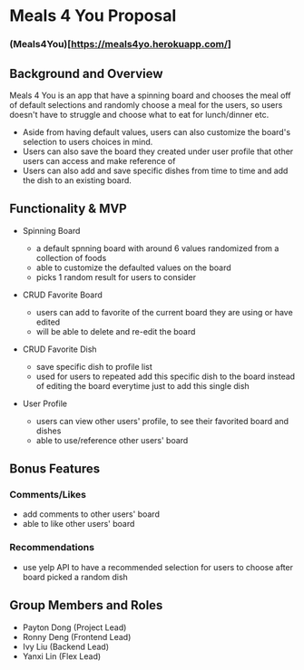 # Meals 4 You Proposal
### (Meals4You)[https://meals4yo.herokuapp.com/]
## Background and Overview
Meals 4 You is an app that have a spinning board and chooses the meal off of default selections and randomly choose a meal for the users, so users doesn't have to struggle and choose what to eat for lunch/dinner etc.
- Aside from having default values, users can also customize the board's selection to users choices in mind.
- Users can also save the board they created under user profile that other users can access and make reference of
- Users can also add and save specific dishes from time to time and add the dish to an existing board.

## Functionality & MVP

* Spinning Board
    - a default spnning board with around 6 values randomized from a collection of foods
    - able to customize the defaulted values on the board
    - picks 1 random result for users to consider

* CRUD Favorite Board
    - users can add to favorite of the current board they are using or have edited
    - will be able to delete and re-edit the board

* CRUD Favorite Dish
    - save specific dish to profile list
    - used for users to repeated add this specific dish to the board instead of editing the board everytime just to add this single dish

* User Profile
    - users can view other users' profile, to see their favorited board and dishes
    - able to use/reference other users' board

## Bonus Features
### Comments/Likes
* add comments to other users' board
* able to like other users' board

### Recommendations
* use yelp API to have a recommended selection for users to choose after board picked a random dish

## Group Members and Roles
- Payton Dong (Project Lead)
- Ronny Deng (Frontend Lead)
- Ivy Liu (Backend Lead)
- Yanxi Lin (Flex Lead)